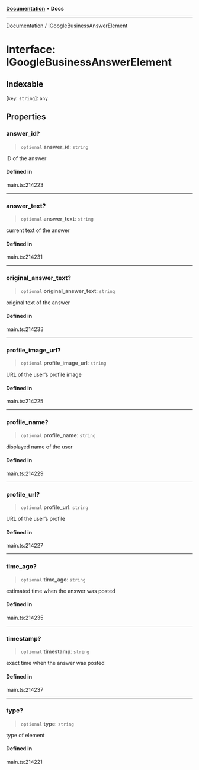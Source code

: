 [**Documentation**](../README.md) • **Docs**

***

[Documentation](../README.md) / IGoogleBusinessAnswerElement

# Interface: IGoogleBusinessAnswerElement

## Indexable

 \[`key`: `string`\]: `any`

## Properties

### answer\_id?

> `optional` **answer\_id**: `string`

ID of the answer

#### Defined in

main.ts:214223

***

### answer\_text?

> `optional` **answer\_text**: `string`

current text of the answer

#### Defined in

main.ts:214231

***

### original\_answer\_text?

> `optional` **original\_answer\_text**: `string`

original text of the answer

#### Defined in

main.ts:214233

***

### profile\_image\_url?

> `optional` **profile\_image\_url**: `string`

URL of the user’s profile image

#### Defined in

main.ts:214225

***

### profile\_name?

> `optional` **profile\_name**: `string`

displayed name of the user

#### Defined in

main.ts:214229

***

### profile\_url?

> `optional` **profile\_url**: `string`

URL of the user’s profile

#### Defined in

main.ts:214227

***

### time\_ago?

> `optional` **time\_ago**: `string`

estimated time when the answer was posted

#### Defined in

main.ts:214235

***

### timestamp?

> `optional` **timestamp**: `string`

exact time when the answer was posted

#### Defined in

main.ts:214237

***

### type?

> `optional` **type**: `string`

type of element

#### Defined in

main.ts:214221
